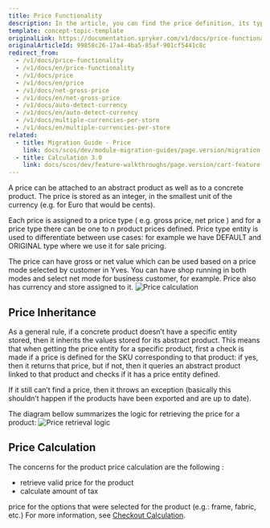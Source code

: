 ```yaml
---
title: Price Functionality
description: In the article, you can find the price definition, its types, how the price is inherited and calculated.
template: concept-topic-template
originalLink: https://documentation.spryker.com/v1/docs/price-functionality
originalArticleId: 99858c26-17a4-4ba5-85af-901cf5441c8c
redirect_from:
  - /v1/docs/price-functionality
  - /v1/docs/en/price-functionality
  - /v1/docs/price
  - /v1/docs/en/price
  - /v1/docs/net-gross-price
  - /v1/docs/en/net-gross-price
  - /v1/docs/auto-detect-currency
  - /v1/docs/en/auto-detect-currency
  - /v1/docs/multiple-currencies-per-store
  - /v1/docs/en/multiple-currencies-per-store
related:
  - title: Migration Guide - Price
    link: docs/scos/dev/module-migration-guides/page.version/migration-guide-price.html
  - title: Calculation 3.0
    link: docs/scos/dev/feature-walkthroughs/page.version/cart-feature-walkthrough/calculation-3.0.html
---
```


A price can be attached to an abstract product as well as to a concrete product. The price is stored as an integer, in the smallest unit of the currency (e.g. for Euro that would be cents).

Each price is assigned to a price type ( e.g. gross price, net price ) and for a price type there can be one to n product prices defined. Price type entity is used to differentiate between use cases: for example we have DEFAULT and ORIGINAL type where we use it for sale pricing.

The price can have gross or net value which can be used based on a price mode selected by customer in Yves. You can have shop running in both modes and select net mode for business customer, for example. Price also has currency and store assigned to it.
![Price calculation](https://spryker.s3.eu-central-1.amazonaws.com/docs/Features/Price/Price+Functionality/price_calculation.png)

## Price Inheritance

As a general rule, if a concrete product doesn’t have a specific entity stored, then it inherits the values stored for its abstract product. This means that when getting the price entity for a specific product, first a check is made if a price is defined for the SKU corresponding to that product: if yes, then it returns that price, but if not, then it queries an abstract product linked to that product and checks if it has a price entity defined.

If it still can’t find a price, then it throws an exception (basically this shouldn’t happen if the products have been exported and are up to date).

The diagram bellow summarizes the logic for retrieving the price for a product:
![Price retrieval logic](https://spryker.s3.eu-central-1.amazonaws.com/docs/Features/Price/Price+Functionality/price_retrieval_logic.png)

## Price Calculation

The concerns for the product price calculation are the following :

* retrieve valid price for the product
* calculate amount of tax

price for the options that were selected for the product (e.g.: frame, fabric, etc.)
For more information, see [Checkout Calculation](/docs/scos/user/features/{{page.version}}/cart-feature-overview/calculation/calculation-3.0.html).
